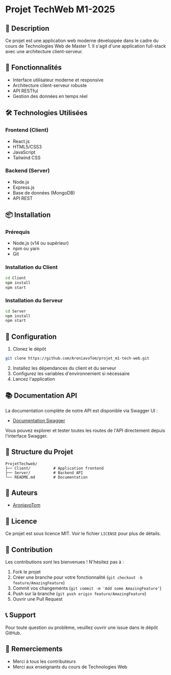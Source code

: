 # Projet TechWeb M1-2025

## 📝 Description
Ce projet est une application web moderne développée dans le cadre du cours de Technologies Web de Master 1. Il s'agit d'une application full-stack avec une architecture client-serveur.

## 🚀 Fonctionnalités
- Interface utilisateur moderne et responsive
- Architecture client-serveur robuste
- API RESTful
- Gestion des données en temps réel

## 🛠️ Technologies Utilisées
### Frontend (Client)
- React.js
- HTML5/CSS3
- JavaScript
- Tailwind CSS

### Backend (Server)
- Node.js
- Express.js
- Base de données (MongoDB)
- API REST

## 📦 Installation

### Prérequis
- Node.js (v14 ou supérieur)
- npm ou yarn
- Git

### Installation du Client
```bash
cd Client
npm install
npm start
```

### Installation du Serveur
```bash
cd Server
npm install
npm start
```

## 🔧 Configuration
1. Clonez le dépôt
```bash
git clone https://github.com/AroniavoTom/projet_m1-tech-web.git
```

2. Installez les dépendances du client et du serveur
3. Configurez les variables d'environnement si nécessaire
4. Lancez l'application

## 📚 Documentation API
La documentation complète de notre API est disponible via Swagger UI :
- [Documentation Swagger](http://localhost:5000/api/docs/#/)

Vous pouvez explorer et tester toutes les routes de l'API directement depuis l'interface Swagger.

## 📁 Structure du Projet
```
ProjetTechweb/
├── Client/          # Application frontend
├── Server/          # Backend API
└── README.md        # Documentation
```

## 👥 Auteurs
- [AroniavoTom](https://github.com/AroniavoTom)

## 📄 Licence
Ce projet est sous licence MIT. Voir le fichier `LICENSE` pour plus de détails.

## 🤝 Contribution
Les contributions sont les bienvenues ! N'hésitez pas à :
1. Fork le projet
2. Créer une branche pour votre fonctionnalité (`git checkout -b feature/AmazingFeature`)
3. Commit vos changements (`git commit -m 'Add some AmazingFeature'`)
4. Push sur la branche (`git push origin feature/AmazingFeature`)
5. Ouvrir une Pull Request

## 📞 Support
Pour toute question ou problème, veuillez ouvrir une issue dans le dépôt GitHub.

## 🙏 Remerciements
- Merci à tous les contributeurs
- Merci aux enseignants du cours de Technologies Web 
